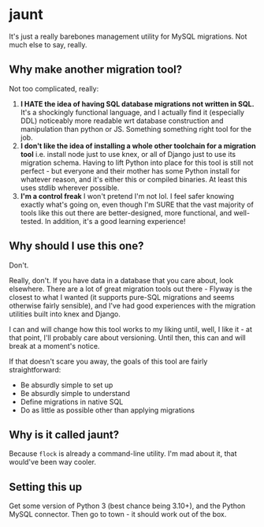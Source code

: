 # jaunt

It's just a really barebones management utility for MySQL migrations. Not much else to
say, really.

## Why make another migration tool?

Not too complicated, really:

1.  **I HATE the idea of having SQL database migrations not written in SQL.**
    It's a shockingly functional language, and I actually find it (especially DDL)
    noticeably more readable wrt database construction and manipulation than python or
    JS. Something something right tool for the job.
2.  **I don't like the idea of installing a whole other toolchain for a migration tool**
    i.e. install node just to use knex, or all of Django just to use its migration
    schema. Having to lift Python into place for this tool is still not perfect - but
    everyone and their mother has some Python install for whatever reason, and it's
    either this or compiled binaries. At least this uses stdlib wherever possible.
3.  **I'm a control freak**
    I won't pretend I'm not lol. I feel safer knowing exactly what's going on, even
    though I'm SURE that the vast majority of tools like this out there are
    better-designed, more functional, and well-tested. In addition, it's a good learning
    experience!

## Why should I use this one?

Don't.

Really, don't. If you have data in a database that you care about, look elsewhere. There
are a lot of great migration tools out there - Flyway is the closest to what I wanted
(it supports pure-SQL migrations and seems otherwise fairly sensible), and I've had good
experiences with the migration utilities built into knex and Django.

I can and will change how this tool works to my liking until, well, I like it - at that
point, I'll probably care about versioning. Until then, this can and will break at a
moment's notice.

If that doesn't scare you away, the goals of this tool are fairly straightforward:
* Be absurdly simple to set up
* Be absurdly simple to understand
* Define migrations in native SQL
* Do as little as possible other than applying migrations

## Why is it called jaunt?

Because `flock` is already a command-line utility. I'm mad about it, that would've been
way cooler.

## Setting this up

Get some version of Python 3 (best chance being 3.10+), and the Python MySQL connector.
Then go to town - it should work out of the box.
